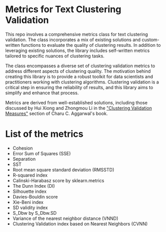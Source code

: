# Metrics for Text Clustering Validation

This repo involves a comprehensive metrics class for text clustering validation. The class incorporates a mix of existing solutions and custom-written functions to evaluate the quality of clustering results. In addition to leveraging existing solutions, the library includes self-written metrics tailored to specific nuances of clustering tasks.

The class encompasses a diverse set of clustering validation metrics to address different aspects of clustering quality.
The motivation behind creating this library is to provide a robust toolkit for data scientists and practitioners working with clustering algorithms. Clustering validation is a critical step in ensuring the reliability of results, and this library aims to simplify and enhance that process.

Metrics are derived from well-established solutions, including those discussed by Hui Xiong and Zhongmou Li in the ["Clustering Validation Measures"](https://www.amazon.com/Machine-Learning-Text-Charu-Aggarwal/dp/3319735306) section of Charu C. Aggarwal's book.

# List of the metrics
* Cohesion
* Error Sum of Squares (SSE)
* Separation
* SST
* Root mean square standard deviation (RMSSTD)
* R-squared index
* Calinski-Harabasz score by sklearn.metrics
* The Dunn Index (DI)
* Silhouette index
* Davies-Bouldin score
* Xie-Beni index
* SD validity index
* S_Dbw by S_Dbw.SD
* Variance of the nearest neighbor distance (VNND)
* Clustering Validation index based on Nearest Neighbors (CVNN)
